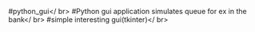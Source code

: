 #python_gui</ br>
#Python gui application simulates queue for ex in the bank</ br>
#simple interesting gui(tkinter)</ br>
